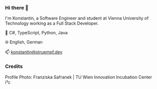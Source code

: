 ### Hi there 👋

I'm Konstantin, a Software Engineer and student at Vienna University of Technology working as a Full Stack Developer.

🔧 C#, TypeScript, Python, Java

🌐 English, German

📫 konstantin@struempf.dev

<!--
**kstruempf/kstruempf** is a ✨ _special_ ✨ repository because its `README.md` (this file) appears on your GitHub profile.

Here are some ideas to get you started:

- 🔭 I’m currently working on ...
- 🌱 I’m currently learning ...
- 👯 I’m looking to collaborate on ...
- 🤔 I’m looking for help with ...
- 💬 Ask me about ...
- 📫 How to reach me: ...
- 😄 Pronouns: ...
- ⚡ Fun fact: ...
-->



### Credits

Profile Photo: Franziska Safranek | TU Wien Innovation Incubation Center i²c
